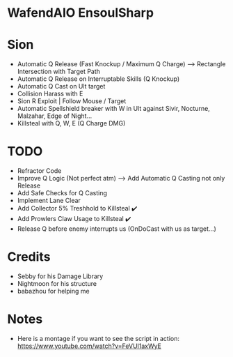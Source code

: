 # WafendAIO EnsoulSharp

# Sion
- Automatic Q Release (Fast Knockup / Maximum Q Charge) --> Rectangle Intersection with Target Path
- Automatic Q Release on Interruptable Skills (Q Knockup)
- Automatic Q Cast on Ult target
- Collision Harass with E
- Sion R Exploit | Follow Mouse / Target
- Automatic Spellshield breaker with W in Ult against Sivir, Nocturne, Malzahar, Edge of Night...
- Killsteal with Q, W, E (Q Charge DMG)

# TODO
- Refractor Code
- Improve Q Logic (Not perfect atm) --> Add Automatic Q Casting not only Release
- Add Safe Checks for Q Casting
- Implement Lane Clear
- Add Collector 5% Treshhold to Killsteal ✔️
- Add Prowlers Claw Usage to Killsteal ✔️
- Release Q before enemy interrupts us (OnDoCast with us as target...)


# Credits
- Sebby for his Damage Library
- Nightmoon for his structure
- babazhou for helping me


# Notes
- Here is a montage if you want to see the script in action: https://www.youtube.com/watch?v=FeVUl1axWyE

